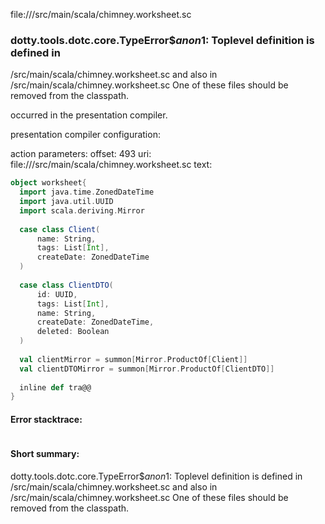 file://<WORKSPACE>/src/main/scala/chimney.worksheet.sc
### dotty.tools.dotc.core.TypeError$$anon$1: Toplevel definition <error> is defined in
  <WORKSPACE>/src/main/scala/chimney.worksheet.sc
and also in
  <WORKSPACE>/src/main/scala/chimney.worksheet.sc
One of these files should be removed from the classpath.

occurred in the presentation compiler.

presentation compiler configuration:


action parameters:
offset: 493
uri: file://<WORKSPACE>/src/main/scala/chimney.worksheet.sc
text:
```scala
object worksheet{
  import java.time.ZonedDateTime
  import java.util.UUID
  import scala.deriving.Mirror
  
  case class Client(
      name: String,
      tags: List[Int],
      createDate: ZonedDateTime
  )
  
  case class ClientDTO(
      id: UUID,
      tags: List[Int],
      name: String,
      createDate: ZonedDateTime,
      deleted: Boolean
  )
  
  val clientMirror = summon[Mirror.ProductOf[Client]]
  val clientDTOMirror = summon[Mirror.ProductOf[ClientDTO]]  
  
  inline def tra@@
}
```



#### Error stacktrace:

```

```
#### Short summary: 

dotty.tools.dotc.core.TypeError$$anon$1: Toplevel definition <error> is defined in
  <WORKSPACE>/src/main/scala/chimney.worksheet.sc
and also in
  <WORKSPACE>/src/main/scala/chimney.worksheet.sc
One of these files should be removed from the classpath.